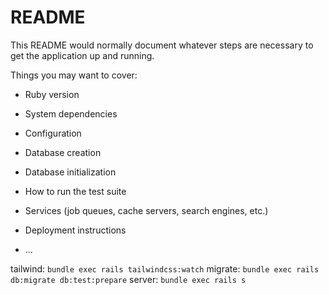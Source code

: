 # README

This README would normally document whatever steps are necessary to get the
application up and running.

Things you may want to cover:

* Ruby version

* System dependencies

* Configuration

* Database creation

* Database initialization

* How to run the test suite

* Services (job queues, cache servers, search engines, etc.)

* Deployment instructions

* ...

tailwind: ```bundle exec rails tailwindcss:watch```
migrate: ```bundle exec rails db:migrate db:test:prepare```
server: ```bundle exec rails s```
